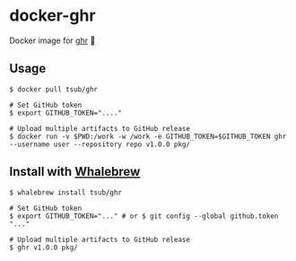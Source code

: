 # docker-ghr

Docker image for [ghr] :whale:

## Usage

```
$ docker pull tsub/ghr

# Set GitHub token
$ export GITHUB_TOKEN="...."

# Upload multiple artifacts to GitHub release
$ docker run -v $PWD:/work -w /work -e GITHUB_TOKEN=$GITHUB_TOKEN ghr --username user --repository repo v1.0.0 pkg/
```

## Install with [Whalebrew]

```
$ whalebrew install tsub/ghr

# Set GitHub token
$ export GITHUB_TOKEN="..." # or $ git config --global github.token "..."

# Upload multiple artifacts to GitHub release
$ ghr v1.0.0 pkg/
```

[ghr]: https://github.com/tcnksm/ghr
[Whalebrew]: https://github.com/bfirsh/whalebrew
